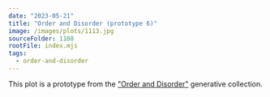 ```yaml
---
date: "2023-05-21"
title: "Order and Disorder (prototype 6)"
image: /images/plots/1113.jpg
sourceFolder: 1108
rootFile: index.mjs
tags:
  - order-and-disorder
---
```


This plot is a prototype from the ["Order and Disorder"](/plots/tags/order-and-disorder) generative collection.
